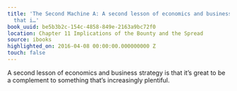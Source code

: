 ```yaml
---
title: 'The Second Machine A: A second lesson of economics and business strategy is
  that i…'
book_uuid: be5b3b2c-154c-4858-849e-2163a9bc72f0
location: Chapter 11 Implications of the Bounty and the Spread
source: ibooks
highlighted_on: 2016-04-08 00:00:00.000000000 Z
touch: false
---
```


A second lesson of economics and business strategy is that it’s great to be a complement to something that’s increasingly plentiful.